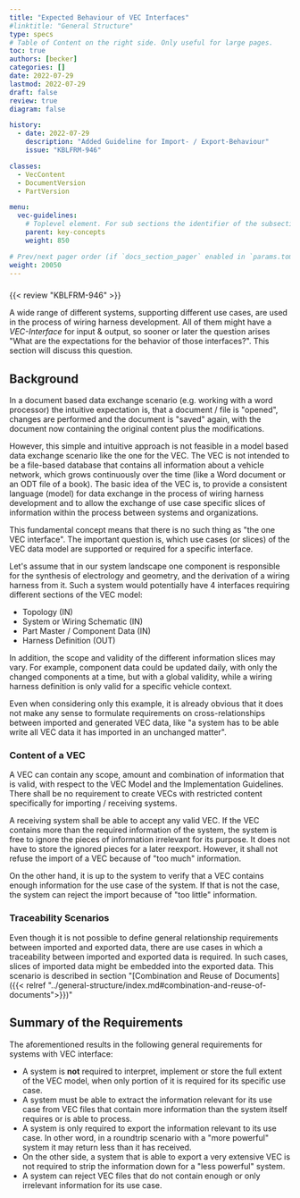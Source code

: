 ```yaml
---
title: "Expected Behaviour of VEC Interfaces"
#linktitle: "General Structure"
type: specs
# Table of Content on the right side. Only useful for large pages.
toc: true
authors: [becker]
categories: []
date: 2022-07-29
lastmod: 2022-07-29
draft: false
review: true
diagram: false

history:
  - date: 2022-07-29
    description: "Added Guideline for Import- / Export-Behaviour"
    issue: "KBLFRM-946"

classes:
  - VecContent
  - DocumentVersion
  - PartVersion

menu:
  vec-guidelines:
    # Toplevel element. For sub sections the identifier of the subsection
    parent: key-concepts
    weight: 850

# Prev/next pager order (if `docs_section_pager` enabled in `params.toml`)
weight: 20050
---
```


### 
{{< review "KBLFRM-946" >}}

A wide range of different systems, supporting different use cases, are used in the process of wiring harness development. All of them might have a _VEC-Interface_ for input & output, so sooner or later the question arises "What are the expectations for the behavior of those interfaces?". This section will discuss this question.

## Background

In a document based data exchange scenario (e.g. working with a word processor) the intuitive expectation is, that a document / file is "opened", changes are performed and the document is "saved" again, with the document now containing the original content plus the modifications. 

However, this simple and intuitive approach is not feasible in a model based data exchange scenario like the one for the VEC. The VEC is not intended to be a file-based database that contains all information about a vehicle network, which grows continuously over the time (like a Word document or an ODT file of a book). The basic idea of the VEC is, to provide a consistent language (model) for data exchange in the process of wiring harness development and to allow the exchange of use case specific slices of information within the process between systems and organizations. 

This fundamental concept means that there is no such thing as "the one VEC interface". The important question is, which use cases (or slices) of the VEC data model are supported or required for a specific interface.

Let's assume that in our system landscape one component is responsible for the synthesis of electrology and geometry, and the derivation of a wiring harness from it. Such a system would potentially have 4 interfaces requiring different sections of the VEC model:
 
 - Topology (IN)
 - System or Wiring Schematic (IN)
 - Part Master / Component Data (IN)
 - Harness Definition (OUT)

In addition, the scope and validity of the different information slices may vary.  For example, component data could be updated daily, with only the changed components at a time, but with a global validity, while a wiring harness definition is only valid for a specific vehicle context.

Even when considering only this example, it is already obvious that it does not make any sense to formulate requirements on cross-relationships between imported and generated VEC data, like "a system has to be able write all VEC data it has imported in an unchanged matter". 

### Content of a VEC

A VEC can contain any scope, amount and combination of information that is valid, with respect to the VEC Model and the Implementation Guidelines. There shall be no requirement to create VECs with restricted content specifically for importing / receiving systems. 

A receiving system shall be able to accept any valid VEC. If the VEC contains more than the required information of the system, the system is free to ignore the pieces of information irrelevant for its purpose. It does not have to store the ignored pieces for a later reexport. However, it shall not refuse the import of a VEC because of "too much" information.

On the other hand, it is up to the system to verify that a VEC contains enough information for the use case of the system. If that is not the case, the system can reject the import because of "too little" information.

### Traceability Scenarios

Even though it is not possible to define general relationship requirements between imported and exported data, there are use cases in which a traceability between imported and exported data is required. In such cases, slices of imported data might be embedded into the exported data. This scenario is described in section "[Combination and Reuse of Documents]({{< relref "../general-structure/index.md#combination-and-reuse-of-documents">}})"

## Summary of the Requirements

The aforementioned results in the following general requirements for systems with VEC interface:

- A system is **not** required to interpret, implement or store the full extent of the VEC model, when only portion of it is required for its specific use case.
- A system must be able to extract the information relevant for its use case from VEC files that contain more information than the system itself requires or is able to process.
- A system is only required to export the information relevant to its use case. In other word, in a roundtrip scenario with a "more powerful" system it may return less than it has received.
- On the other side, a system that is able to export a very extensive VEC is not required to strip the information down for a "less powerful" system.
- A system can reject VEC files that do not contain enough or only irrelevant information for its use case. 

